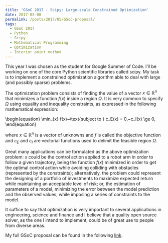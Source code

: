 ```yaml
---
title: 'GSoC 2017 - Scipy: Large-scale Constrained Optimization'
date: 2017-05-08
permalink: /posts/2017/05/GSoC-proposal/
tags:
  - GSoC 2017
  - Python
  - Scipy
  - Mathematical Programming
  - Optimization
  - Interior point method
---
```


This year I was chosen as the student for Google Summer of Code. I’ll be working on one of the core Python scientific libraries called scipy. My task is to implement a constrained optimization algorithm able to deal with large (and possibly sparse) problems.

The optimization problem consists of finding the value of a vector $x\in \mathbb{R}^n$ that minimizes a function $f(x)$ inside a region $\Omega$. It is very common to specify  $\Omega$ using equality and inequality constraints, as expressed in the following mathematical expression:

\begin{equation}
   \min_{x}  f(x)~\text{subject to } c_E(x) = 0,~c_I(x) \ge 0,
\end{equation}

where $x\in \mathbb{R}^n$ is a vector of unknowns and $f$ is called the objective function and $c_E$ and $c_I$ are vectorial functions used to delimit the feasible region $\Omega$.

Great many applications can be formulated as the above optimization problem: $x$ could be the control action applied to a robot arm in order to follow a given trajectory, being the function $f(x)$ minimized in order to get the optimal control action while avoiding colliding with obstacles (represented by the constraints); alternatively, the problem could represent the designing of a portfolio of investments to maximize expected  return while maintaining an acceptable level of risk; or, the estimation of parameters of  a model, minimizing the error between the model prediction and the observed values, while imposing a series of constraints to the model. 

It suffice to say that optimization is very important to several applications in engineering, science and finance and I believe that a quality open source solver, as the one I intend to implement, could be of great use to people from diverse areas.

My full GSoC proposal can be found in the following [link](https://github.com/antonior92/GSoC2017-Scipy).



